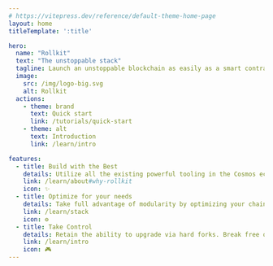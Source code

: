 ```yaml
---
# https://vitepress.dev/reference/default-theme-home-page
layout: home
titleTemplate: ':title'

hero:
  name: "Rollkit"
  text: "The unstoppable stack"
  tagline: Launch an unstoppable blockchain as easily as a smart contract
  image:
    src: /img/logo-big.svg
    alt: Rollkit
  actions:
    - theme: brand
      text: Quick start 
      link: /tutorials/quick-start
    - theme: alt
      text: Introduction
      link: /learn/intro

features:
  - title: Build with the Best
    details: Utilize all the existing powerful tooling in the Cosmos ecosystem including IBC, ABCI++, and CometBFT RPC equivalency.
    link: /learn/about#why-rollkit
    icon: ✨
  - title: Optimize for your needs
    details: Take full advantage of modularity by optimizing your chain to your needs. Tailor your block production. Choose your VM. Pick your DA layer.
    link: /learn/stack
    icon: ⚙️
  - title: Take Control
    details: Retain the ability to upgrade via hard forks. Break free of offchain councils holding upgrade keys. Allow your community to be sovereign.
    link: /learn/intro
    icon: 🎮
---
```

